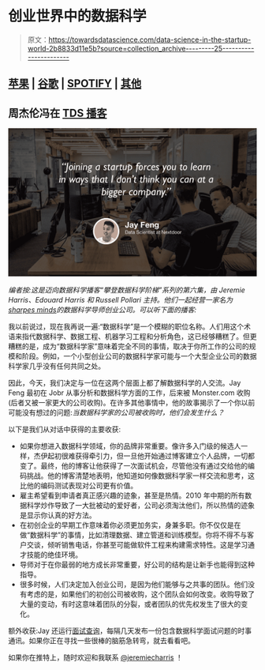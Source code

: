 # 创业世界中的数据科学

> 原文：<https://towardsdatascience.com/data-science-in-the-startup-world-2b8833d11e5b?source=collection_archive---------25----------------------->

## [苹果](https://podcasts.apple.com/ca/podcast/towards-data-science/id1470952338?mt=2) | [谷歌](https://www.google.com/podcasts?feed=aHR0cHM6Ly9hbmNob3IuZm0vcy8zNmI0ODQ0L3BvZGNhc3QvcnNz) | [SPOTIFY](https://open.spotify.com/show/63diy2DtpHzQfeNVxAPZgU) | [其他](https://anchor.fm/towardsdatascience)

## 周杰伦冯在 [TDS 播客](https://medium.com/towards-data-science/podcast/home)

![](img/16c9fb5586cfa64a138088e367996a5e.png)

*编者按:这是迈向数据科学播客“攀登数据科学阶梯”系列的第六集，由 Jeremie Harris、Edouard Harris 和 Russell Pollari 主持。他们一起经营一家名为*[*sharpes minds*](http://sharpestminds.com)*的数据科学导师创业公司。可以听下面的播客:*

我以前说过，现在我再说一遍:“数据科学”是一个模糊的职位名称。人们用这个术语来指代数据科学、数据工程、机器学习工程和分析角色，这已经够糟糕了。但更糟糕的是，成为“数据科学家”意味着完全不同的事情，取决于你所工作的公司的规模和阶段。例如，一个小型创业公司的数据科学家可能与一个大型企业公司的数据科学家几乎没有任何共同之处。

因此，今天，我们决定与一位在这两个层面上都了解数据科学的人交流。Jay Feng 最初在 Jobr 从事分析和数据科学方面的工作，后来被 Monster.com 收购(后者又被一家更大的公司收购)。在许多其他事情中，他的故事揭示了一个你以前可能没有想过的问题:*当数据科学家的公司被收购时，他们会发生什么？*

以下是我们从对话中获得的主要收获:

*   如果你想进入数据科学领域，你的品牌非常重要。像许多入门级的候选人一样，杰伊起初很难获得牵引力，但一旦他开始通过博客建立个人品牌，一切都变了。最终，他的博客让他获得了一次面试机会，尽管他没有通过交给他的编码挑战。他的博客清楚地表明，他知道如何像数据科学家一样交流和思考，这比他的编码测试表现对公司更有价值。
*   雇主希望看到申请者真正感兴趣的迹象，甚至是热情。2010 年中期的所有数据科学炒作导致了一大批被动的爱好者，公司必须淘汰他们，所以热情的迹象是显示你认真的好方法。
*   在初创企业的早期工作意味着你必须更加务实，身兼多职。你不仅仅是在做“数据科学”的事情，比如清理数据、建立管道和训练模型。你将不得不与客户交谈，倾听销售电话，你甚至可能做软件工程来构建需求特性。这是学习通才技能的绝佳环境。
*   导师对于在你最弱的地方成长非常重要，好公司的结构是让新手也能得到这种指导。
*   很多时候，人们决定加入创业公司，是因为他们能够与之共事的团队。他们没有考虑的是，如果他们的初创公司被收购，这个团队会如何改变。收购导致了大量的变动，有时这意味着团队的分裂，或者团队的优先权发生了很大的变化。

额外收获:Jay 还运行[面试查询](https://www.interviewquery.com/)，每隔几天发布一份包含数据科学面试问题的时事通讯。如果你正在寻找一些很棒的脑筋急转弯，就去看看吧。

如果你在推特上，随时欢迎和我联系 [@jeremiecharris](https://twitter.com/jeremiecharris) ！